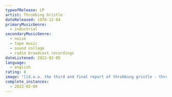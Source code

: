 ```yaml
---
typeofRelease: LP
artist: Throbbing Gristle
dateReleased: 1978-12-04
primaryMusicGenre:
  - industrial
secondaryMusicGenre:
  - noise
  - tape music
  - sound collage
  - radio broadcast recordings
dateListened: 2022-02-05
language:
  - english
rating: 8
image: "[[d.o.a. the third and final report of throbbing gristle - throbbing gristle.jpg]]"
complete_instances:
  - 2022-02-04
---
```

